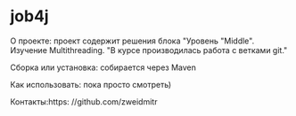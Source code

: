 # job4j
О проекте:
проект содержит решения блока "Уровень "Middle".
Изучение Multithreading.
"В курсе производилась работа с ветками git."

Сборка или установка:
собирается через Maven

Как использовать: пока просто смотреть)

Контакты:https:
//github.com/zweidmitr